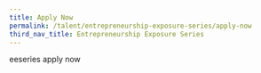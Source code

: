```yaml
---
title: Apply Now
permalink: /talent/entrepreneurship-exposure-series/apply-now
third_nav_title: Entrepreneurship Exposure Series
---
```

eeseries apply now